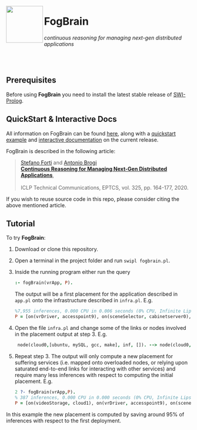 <p><img align="left"  src="http://pages.di.unipi.it/forti/fogbrain/img/logo.png" width="100"> <h1>FogBrain</h1></p>

_continuous reasoning for managing next-gen distributed applications_

<br></br>

## Prerequisites

Before using **FogBrain** you need to install the latest stable release of [SWI-Prolog](https://www.swi-prolog.org/download/stable).

## QuickStart & Interactive Docs

All information on FogBrain can be found [here](http://pages.di.unipi.it/forti/fogbrain/index.html), along with a [quickstart example](http://pages.di.unipi.it/forti/fogbrain/quickstart.html) and [interactive documentation](http://pages.di.unipi.it/forti/fogbrain/docs.html) on the current release.

FogBrain is described in the following article:

> [Stefano Forti](http://pages.di.unipi.it/forti) and [Antonio Brogi](http://pages.di.unipi.it/brogi)<br>
> [**Continuous Reasoning for Managing Next-Gen Distributed Applications**](http://eptcs.web.cse.unsw.edu.au/paper.cgi?ICLP2020.22.pdf), <br>	
> ICLP Technical Communications, EPTCS, vol. 325, pp. 164-177, 2020. 

If you wish to reuse source code in this repo, please consider citing the above mentioned article.

## Tutorial

To try **FogBrain**:

1. Download or clone this repository.

2. Open a terminal in the project folder and run `swipl fogbrain.pl`.

3. Inside the running program either run the query
   ```prolog
   :- fogBrain(vrApp, P).
   ``` 
   The output will be a first placement for the application described in `app.pl` onto the infrastructure described in `infra.pl`. 
   E.g.
   ```prolog
   %7,955 inferences, 0.000 CPU in 0.006 seconds (0% CPU, Infinite Lips)
   P = [on(vrDriver, accesspoint9), on(sceneSelector, cabinetserver0), on(videoStorage, cloud0)]
   ```

4. Open the file `infra.pl` and change some of the links or nodes involved in the placement output at step 3. 
   E.g.
   ```prolog
	node(cloud0,[ubuntu, mySQL, gcc, make], inf, []). --> node(cloud0,[], inf, []).
   ```

5. Repeat step 3. The output will only compute a new placement for suffering services (i.e. mapped onto overloaded nodes, or relying upon saturated end-to-end links for interacting with other services) and require many less inferences with respect to computing the initial placement. E.g.
	```prolog
	2 ?- fogBrain(vrApp,P).
	% 387 inferences, 0.000 CPU in 0.000 seconds (0% CPU, Infinite Lips)  
	P = [on(videoStorage, cloud1), on(vrDriver, accesspoint9), on(sceneSelector, cabinetserver0)] 
	```
In this example the new placement is computed by saving around 95% of inferences with respect to the first deployment.

